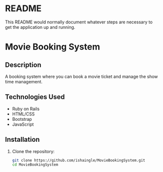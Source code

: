 # README

This README would normally document whatever steps are necessary to get the
application up and running.

# Movie Booking System

## Description

A booking system where you can book a movie ticket and manage the show time management.

## Technologies Used

- Ruby on Rails
- HTML/CSS
- Bootstrap
- JavaScript

## Installation

1. Clone the repository:

   ```bash
   git clone https://github.com/ishaingle/MovieBookingSystem.git
   cd MovieBookingSystem
